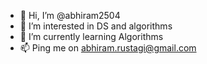 - 👋 Hi, I’m @abhiram2504
- 👀 I’m interested in DS and algorithms
- 🌱 I’m currently learning Algorithms
- 📫 Ping me on abhiram.rustagi@gmail.com

